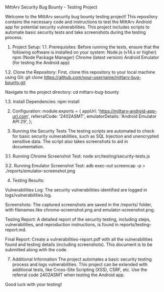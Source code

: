 MittArv Security Bug Bounty - Testing Project

Welcome to the MittArv security bug bounty testing project! This repository contains the necessary code and instructions to test the MittArv Android app for potential security vulnerabilities. This project includes scripts to automate basic security tests and take screenshots during the testing process.

1. Project Setup:
1.1. Prerequisites:
Before running the tests, ensure that the following software is installed on your system:
Node.js (v14.x or higher)
npm (Node Package Manager)
Chrome (latest version)
Android Emulator (for testing the Android app)

1.2. Clone the Repository:
First, clone this repository to your local machine using Git:
git clone https://github.com/your-username/mittarv-bug-bounty.git

Navigate to the project directory:
cd mittarv-bug-bounty

1.3. Install Dependencies:
npm install

2. Configuration:
module.exports = {
  appUrl: 'https://mittarv-android-app-url.com',
  referralCode: '2402ASMT',
  emulatorDetails: 'Android Emulator API 29',
};

3. Running the Security Tests
The testing scripts are automated to check for basic security vulnerabilities, such as SQL Injection and unencrypted sensitive data. The script also takes screenshots to aid in documentation.

3.1. Running Chrome Screenshot Test:
node src/testing/security-tests.js

3.2. Running Emulator Screenshot Test:
adb exec-out screencap -p > ./reports/emulator-screenshot.png

4. Testing Results:

Vulnerabilities Log: The security vulnerabilities identified are logged in logs/vulnerabilities.log.

Screenshots: The captured screenshots are saved in the /reports/ folder, with filenames like chrome-screenshot.png and emulator-screenshot.png.

Testing Report: A detailed report of the security testing, including steps, vulnerabilities, and reproduction instructions, is found in reports/testing-report.md.

Final Report: Create a vulnerabilities-report.pdf with all the vulnerabilities found and testing details (including screenshots). This document is to be submitted along with the code.

7. Additional Information
The project automates a basic security testing process and logs vulnerabilities.
This project can be extended with additional tests, like Cross-Site Scripting (XSS), CSRF, etc.
Use the referral code 2402ASMT when testing the Android app.

Good luck with your testing!